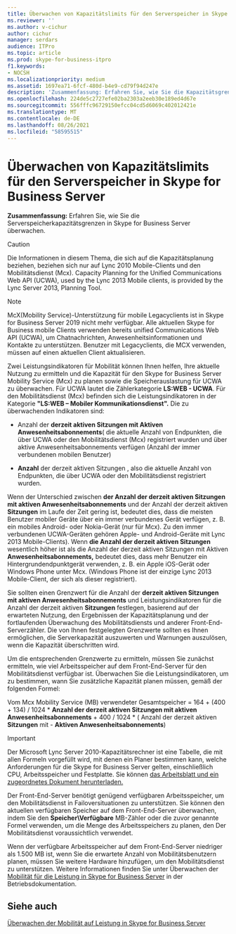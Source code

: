 ```yaml
---
title: Überwachen von Kapazitätslimits für den Serverspeicher in Skype for Business Server
ms.reviewer: ''
ms.author: v-cichur
author: cichur
manager: serdars
audience: ITPro
ms.topic: article
ms.prod: skype-for-business-itpro
f1.keywords:
- NOCSH
ms.localizationpriority: medium
ms.assetid: 1697ea71-6fcf-480d-b4e9-cd79f94d247e
description: 'Zusammenfassung: Erfahren Sie, wie Sie die Kapazitätsgrenzen des Serverspeichers in Skype for Business Server überwachen.'
ms.openlocfilehash: 224de5c2727efe02ba2303a2eeb30e189ed4d67e
ms.sourcegitcommit: 556fffc96729150efcc04cd5d6069c402012421e
ms.translationtype: MT
ms.contentlocale: de-DE
ms.lasthandoff: 08/26/2021
ms.locfileid: "58595515"
---
```

# <a name="monitor-for-server-memory-capacity-limits-in-skype-for-business-server"></a>Überwachen von Kapazitätslimits für den Serverspeicher in Skype for Business Server
 
**Zusammenfassung:** Erfahren Sie, wie Sie die Serverspeicherkapazitätsgrenzen in Skype for Business Server überwachen.
  
> [!CAUTION]
> Die Informationen in diesem Thema, die sich auf die Kapazitätsplanung beziehen, beziehen sich nur auf Lync 2010 Mobile-Clients und den Mobilitätsdienst (Mcx). Capacity Planning for the Unified Communications Web API (UCWA), used by the Lync 2013 Mobile clients, is provided by the Lync Server 2013, Planning Tool. 

> [!NOTE]
> McX(Mobility Service)-Unterstützung für mobile Legacyclients ist in Skype for Business Server 2019 nicht mehr verfügbar. Alle aktuellen Skype for Business mobile Clients verwenden bereits unified Communications Web API (UCWA), um Chatnachrichten, Anwesenheitsinformationen und Kontakte zu unterstützen. Benutzer mit Legacyclients, die MCX verwenden, müssen auf einen aktuellen Client aktualisieren.
  
Zwei Leistungsindikatoren für Mobilität können Ihnen helfen, Ihre aktuelle Nutzung zu ermitteln und die Kapazität für den Skype for Business Server Mobility Service (Mcx) zu planen sowie die Speicherauslastung für UCWA zu überwachen. Für UCWA lautet die Zählerkategorie **LS:WEB - UCWA**. Für den Mobilitätsdienst (Mcx) befinden sich die Leistungsindikatoren in der Kategorie **"LS:WEB – Mobiler Kommunikationsdienst".** Die zu überwachenden Indikatoren sind:
  
- Anzahl der **derzeit aktiven Sitzungen mit Aktiven Anwesenheitsabonnements**( die aktuelle Anzahl von Endpunkten, die über UCWA oder den Mobilitätsdienst (Mcx) registriert wurden und über aktive Anwesenheitsabonnements verfügen (Anzahl der immer verbundenen mobilen Benutzer)
    
- **Anzahl** der derzeit aktiven Sitzungen , also die aktuelle Anzahl von Endpunkten, die über UCWA oder den Mobilitätsdienst registriert wurden.
    
Wenn der Unterschied zwischen **der Anzahl der derzeit aktiven Sitzungen mit aktiven Anwesenheitsabonnements** und der Anzahl der derzeit aktiven **Sitzungen** im Laufe der Zeit gering ist, bedeutet dies, dass die meisten Benutzer mobiler Geräte über ein immer verbundenes Gerät verfügen, z. B. ein mobiles Android- oder Nokia-Gerät (nur für Mcx). Zu den immer verbundenen UCWA-Geräten gehören Apple- und Android-Geräte mit Lync 2013 Mobile-Clients). Wenn **die Anzahl der derzeit aktiven Sitzungen** wesentlich höher ist als die Anzahl der derzeit aktiven Sitzungen mit Aktiven **Anwesenheitsabonnements,** bedeutet dies, dass mehr Benutzer ein Hintergrundendpunktgerät verwenden, z. B. ein Apple iOS-Gerät oder Windows Phone unter Mcx. (Windows Phone ist der einzige Lync 2013 Mobile-Client, der sich als dieser registriert).
  
Sie sollten einen Grenzwert für die Anzahl der **derzeit aktiven Sitzungen mit aktiven Anwesenheitsabonnements** und Leistungsindikatoren für die Anzahl der derzeit aktiven **Sitzungen** festlegen, basierend auf der erwarteten Nutzung, den Ergebnissen der Kapazitätsplanung und der fortlaufenden Überwachung des Mobilitätsdiensts und anderer Front-End-Serverzähler. Die von Ihnen festgelegten Grenzwerte sollten es Ihnen ermöglichen, die Serverkapazität auszuwerten und Warnungen auszulösen, wenn die Kapazität überschritten wird.
  
Um die entsprechenden Grenzwerte zu ermitteln, müssen Sie zunächst ermitteln, wie viel Arbeitsspeicher auf dem Front-End-Server für den Mobilitätsdienst verfügbar ist. Überwachen Sie die Leistungsindikatoren, um zu bestimmen, wann Sie zusätzliche Kapazität planen müssen, gemäß der folgenden Formel:
  
Vom Mcx Mobility Service (MB) verwendeter Gesamtspeicher = 164 + (400 + 134) / 1024 * **Anzahl der derzeit aktiven Sitzungen mit aktiven Anwesenheitsabonnements** + 400 / 1024 * ( Anzahl der derzeit aktiven **Sitzungen** mit  -  **Aktiven Anwesenheitsabonnements**)
  
> [!IMPORTANT]
> Der Microsoft Lync Server 2010-Kapazitätsrechner ist eine Tabelle, die mit allen Formeln vorgefüllt wird, mit denen ein Planer bestimmen kann, welche Anforderungen für die Skype for Business Server gelten, einschließlich CPU, Arbeitsspeicher und Festplatte. Sie können [das Arbeitsblatt und ein zugeordnetes Dokument herunterladen.](https://go.microsoft.com/fwlink/p/?LinkID=212657) 
  
Der Front-End-Server benötigt genügend verfügbaren Arbeitsspeicher, um den Mobilitätsdienst in Failoversituationen zu unterstützen. Sie können den aktuellen verfügbaren Speicher auf dem Front-End-Server überwachen, indem Sie den **Speicher\Verfügbare** MB-Zähler oder die zuvor genannte Formel verwenden, um die Menge des Arbeitsspeichers zu planen, den Der Mobilitätsdienst voraussichtlich verwendet.
  
Wenn der verfügbare Arbeitsspeicher auf dem Front-End-Server niedriger als 1.500 MB ist, wenn Sie die erwartete Anzahl von Mobilitätsbenutzern planen, müssen Sie weitere Hardware hinzufügen, um den Mobilitätsdienst zu unterstützen. Weitere Informationen finden Sie unter Überwachen der [Mobilität für die Leistung in Skype for Business Server](monitor-mobility-performance.md) in der Betriebsdokumentation.
  
## <a name="see-also"></a>Siehe auch

[Überwachen der Mobilität auf Leistung in Skype for Business Server](monitor-mobility-performance.md)
